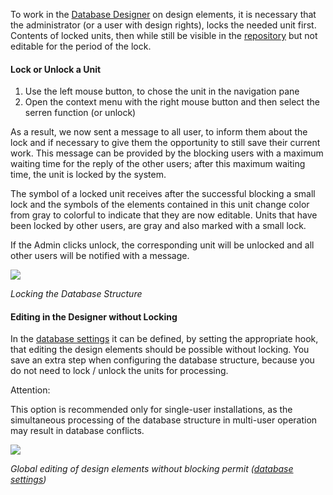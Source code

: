 To work in the [Database Designer](database-designer) on design
elements, it is necessary that the administrator (or a user with design
rights), locks the needed unit first. Contents of locked units, then
while still be visible in the [repository](repository) but not editable
for the period of the lock.

#### Lock or Unlock a Unit

1.  Use the left mouse button, to chose the unit in the navigation pane
2.  Open the context menu with the right mouse button and then select
    the serren function (or unlock)

As a result, we now sent a message to all user, to inform them about the
lock and if necessary to give them the opportunity to still save their
current work. This message can be provided by the blocking users with a
maximum waiting time for the reply of the other users; after this
maximum waiting time, the unit is locked by the system.

The symbol of a locked unit receives after the successful blocking a
small lock and the symbols of the elements contained in this unit change
color from gray to colorful to indicate that they are now editable.
Units that have been locked by other users, are gray and also marked
with a small lock.

If the Admin clicks unlock, the corresponding unit will be unlocked and
all other users will be notified with a message.

![](//images.ctfassets.net/utx1h0gfm1om/uyYMGL0796eiwaK8ICIIW/bd52abf52e78ad856aae3ec4b3492819/329628.png)

*Locking the Database Structure*

#### Editing in the Designer without Locking

In the [database settings](database-settings) it can be defined, by
setting the appropriate hook, that editing the design elements should be
possible without locking. You save an extra step when configuring the
database structure, because you do not need to lock / unlock the units
for processing.

<div class="error">
Attention:

This option is recommended only for single-user installations, as the
simultaneous processing of the database structure in multi-user
operation may result in database conflicts.
</div>

![](//images.ctfassets.net/utx1h0gfm1om/2tnfPYtUDKO4sQm266CAEe/11bf29a96c2ef6047c44ff4e29d30130/329635.png)

*Global editing of design elements without blocking permit ([database
settings](database-settings))*